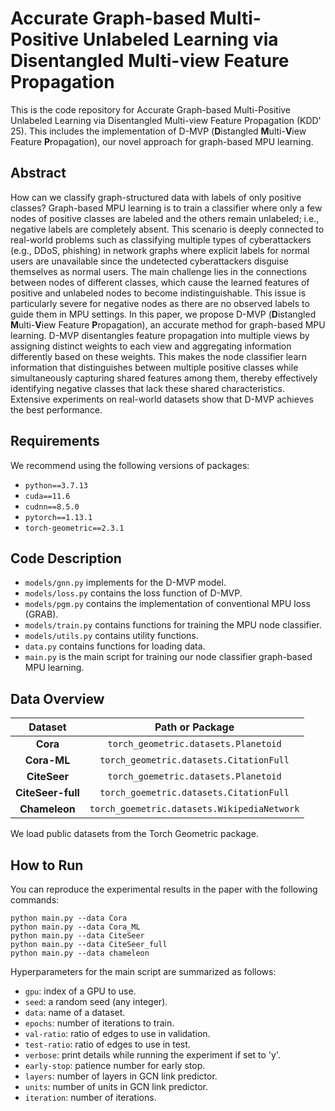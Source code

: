 # Accurate Graph-based Multi-Positive Unlabeled Learning via Disentangled Multi-view Feature Propagation

This is the code repository for Accurate Graph-based Multi-Positive Unlabeled Learning via Disentangled Multi-view Feature Propagation (KDD' 25).
This includes the implementation of D-MVP (**D**istangled **M**ulti-**V**iew Feature **P**ropagation), our novel
approach for graph-based MPU learning.

## Abstract

How can we classify graph-structured data with labels of only positive classes?
Graph-based MPU learning is to train a classifier where only a few nodes of positive classes are labeled and the others remain unlabeled; i.e., negative labels are completely absent.
This scenario is deeply connected to real-world problems such as classifying multiple types of cyberattackers (e.g., DDoS, phishing) in network graphs where explicit labels for normal users are unavailable since the undetected cyberattackers disguise themselves as normal users.
The main challenge lies in the connections between nodes of different classes, which cause the learned features of positive and unlabeled nodes to become indistinguishable.
This issue is particularly severe for negative nodes as there are no observed labels to guide them in MPU settings.
In this paper, we propose D-MVP (**D**istangled **M**ulti-**V**iew Feature **P**ropagation), an accurate method for graph-based MPU learning.
D-MVP disentangles feature propagation into multiple views by assigning distinct weights to each view and aggregating information differently based on these weights.
This makes the node classifier learn information that distinguishes between multiple positive classes while simultaneously capturing shared features among them, thereby effectively identifying negative classes that lack these shared characteristics.
Extensive experiments on real-world datasets show that D-MVP achieves the best performance.

## Requirements

We recommend using the following versions of packages:
- `python==3.7.13`
- `cuda==11.6`
- `cudnn==8.5.0`
- `pytorch==1.13.1`
- `torch-geometric==2.3.1`

## Code Description
- `models/gnn.py` implements for the D-MVP model.
- `models/loss.py` contains the loss function of D-MVP.
- `models/pgm.py` contains the implementation of conventional MPU loss (GRAB). 
- `models/train.py` contains functions for training the MPU node classifier.
- `models/utils.py` contains utility functions.
- `data.py` contains functions for loading data.
- `main.py` is the main script for training our node classifier graph-based MPU learning.

## Data Overview
|    **Dataset**    |           **Path or Package**            | 
|:-----------------:|:----------------------------------------:| 
|     **Cora**      | `torch_geometric.datasets.Planetoid`     | 
|    **Cora-ML**    | `torch_geometric.datasets.CitationFull`     | 
|   **CiteSeer**    | `torch_goemetric.datasets.Planetoid` | 
| **CiteSeer-full** | `torch_goemetric.datasets.CitationFull` | 
|   **Chameleon**   | `torch_goemetric.datasets.WikipediaNetwork` | 

We load public datasets from the Torch Geometric package.

## How to Run

You can reproduce the experimental results in the paper with the following commands:
```shell
python main.py --data Cora
python main.py --data Cora_ML
python main.py --data CiteSeer
python main.py --data CiteSeer_full
python main.py --data chameleon
```

Hyperparameters for the main script are summarized as follows:
- `gpu`: index of a GPU to use.
- `seed`: a random seed (any integer).
- `data`: name of a dataset.
- `epochs`: number of iterations to train.
- `val-ratio`: ratio of edges to use in validation.
- `test-ratio`: ratio of edges to use in test.
- `verbose`: print details while running the experiment if set to 'y'.
- `early-stop`: patience number for early stop.
- `layers`: number of layers in GCN link predictor.
- `units`: number of units in GCN link predictor.
- `iteration`: number of iterations.